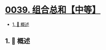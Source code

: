 # [0039. 组合总和【中等】](https://github.com/tnotesjs/TNotes.leetcode/tree/main/notes/0039.%20%E7%BB%84%E5%90%88%E6%80%BB%E5%92%8C%E3%80%90%E4%B8%AD%E7%AD%89%E3%80%91)

<!-- region:toc -->

- [1. 📝 概述](#1--概述)

<!-- endregion:toc -->

## 1. 📝 概述
